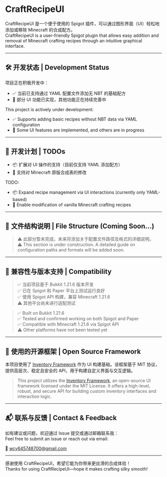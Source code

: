 # CraftRecipeUI

CraftRecipeUI 是一个便于使用的 Spigot 插件，可以通过图形界面（UI）轻松地添加或移除 Minecraft 的合成配方。  
CraftRecipeUI is a user-friendly Spigot plugin that allows easy addition and removal of Minecraft crafting recipes through an intuitive graphical interface.

---

## 🛠 开发状态 | Development Status

项目正在积极开发中：

- ✅ 当前已支持通过 YAML 配置文件添加无 NBT 的基础配方  
- 🧩 部分 UI 功能已实现，其他功能正在持续完善中  

This project is actively under development:

- ✅ Supports adding basic recipes without NBT data via YAML configuration  
- 🧩 Some UI features are implemented, and others are in progress

---

## 📌 开发计划 | TODOs

- 📦 扩展对 UI 操作的支持（目前仅支持 YAML 添加配方）  
- 🔧 支持对 Minecraft 原版合成表的修改  

TODO:

- 📦 Expand recipe management via UI interactions (currently only YAML-based)  
- 🔧 Enable modification of vanilla Minecraft crafting recipes

---

## 📁 文件结构说明 | File Structure (Coming Soon...)

> ⚠️ 此部分暂未完成，未来将添加关于配置文件路径及格式的详细说明。  
> ⚠️ This section is under construction. A detailed guide on configuration paths and formats will be added soon.

---

## 🧪 兼容性与版本支持 | Compatibility

> ✅ 当前项目基于 Bukkit 1.21.6 版本开发  
> ✅ 已在 Spigot 和 Paper 平台上测试运行良好  
> ✅ 使用 Spigot API 构建，兼容 Minecraft 1.21.6  
> ⚠️ 其他平台尚未进行适配测试

> ✅ Built on Bukkit 1.21.6  
> ✅ Tested and confirmed working on both Spigot and Paper  
> ✅ Compatible with Minecraft 1.21.6 via Spigot API  
> ⚠️ Other platforms have not been tested yet

---

## 🧰 使用的开源框架 | Open Source Framework

本项目使用了 [Inventory Framework](https://github.com/DevNatan/inventory-framework) 作为 UI 构建基础。该框架基于 MIT 协议，提供高层次、稳定且安全的 API，用于构建自定义界面与交互逻辑。

> This project utilizes the [Inventory Framework](https://github.com/DevNatan/inventory-framework), an open-source UI framework licensed under the MIT License. It offers a high-level, robust, and secure API for building custom inventory interfaces and interaction logic.

---

## 📬 联系与反馈 | Contact & Feedback

如有建议或问题，欢迎通过 Issue 提交或通过邮箱联系我：  
Feel free to submit an issue or reach out via email:

📧 wcy645748700@gmail.com

---

感谢使用 CraftRecipeUI，希望它能为你带来更丝滑的合成体验！  
Thanks for using CraftRecipeUI—hope it makes crafting silky smooth!

